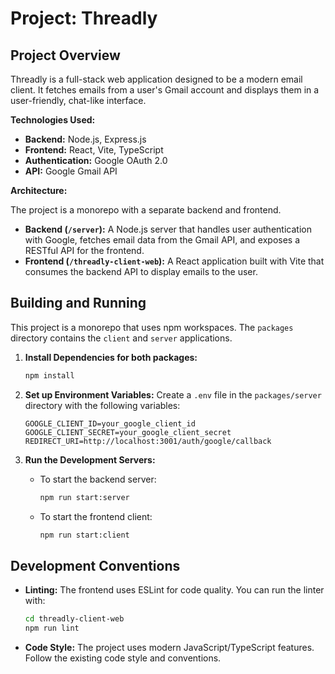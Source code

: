 # Project: Threadly

## Project Overview

Threadly is a full-stack web application designed to be a modern email client. It fetches emails from a user's Gmail account and displays them in a user-friendly, chat-like interface.

**Technologies Used:**

*   **Backend:** Node.js, Express.js
*   **Frontend:** React, Vite, TypeScript
*   **Authentication:** Google OAuth 2.0
*   **API:** Google Gmail API

**Architecture:**

The project is a monorepo with a separate backend and frontend.

*   **Backend (`/server`):** A Node.js server that handles user authentication with Google, fetches email data from the Gmail API, and exposes a RESTful API for the frontend.
*   **Frontend (`/threadly-client-web`):** A React application built with Vite that consumes the backend API to display emails to the user.

## Building and Running

This project is a monorepo that uses npm workspaces. The `packages` directory contains the `client` and `server` applications.

1.  **Install Dependencies for both packages:**
    ```bash
    npm install
    ```

2.  **Set up Environment Variables:**
    Create a `.env` file in the `packages/server` directory with the following variables:
    ```
    GOOGLE_CLIENT_ID=your_google_client_id
    GOOGLE_CLIENT_SECRET=your_google_client_secret
    REDIRECT_URI=http://localhost:3001/auth/google/callback
    ```

3.  **Run the Development Servers:**
    *   To start the backend server:
        ```bash
        npm run start:server
        ```
    *   To start the frontend client:
        ```bash
        npm run start:client
        ```

## Development Conventions

*   **Linting:** The frontend uses ESLint for code quality. You can run the linter with:
    ```bash
    cd threadly-client-web
    npm run lint
    ```
*   **Code Style:** The project uses modern JavaScript/TypeScript features. Follow the existing code style and conventions.
